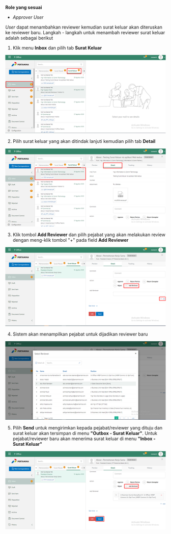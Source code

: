 **Role yang sesuai**

- *Approver User*

*User* dapat menambahkan reviewer kemudian surat keluar akan diteruskan ke reviewer baru. Langkah - langkah untuk menambah reviewer surat keluar adalah sebagai berikut

1. Klik menu **Inbox** dan pilih tab **Surat Keluar**

![gambar](SuratKeluar/SK_Web/SK47.png)

2. Pilih surat keluar yang akan ditindak lanjuti kemudian pilih tab **Detail**

![gambar](SuratKeluar/SK_Web/SK48.png)

3. Klik tombol **Add Reviewer** dan pilih pejabat yang akan melakukan review dengan meng-klik tombol "+" pada field **Add Reviewer**

![gambar](SuratKeluar/SK_Web/SK49.png)

4. Sistem akan menampilkan pejabat untuk dijadikan reviewer baru

![gambar](SuratKeluar/SK_Web/SK50.png)

5. Pilih **Send** untuk mengirimkan kepada pejabat/reviewer yang dituju dan surat keluar akan tersimpan di menu **"Outbox - Surat Keluar"**. Untuk pejabat/reviewer baru akan menerima surat keluar di menu **"Inbox - Surat Keluar"**

![gambar](SuratKeluar/SK_Web/SK51.png)

